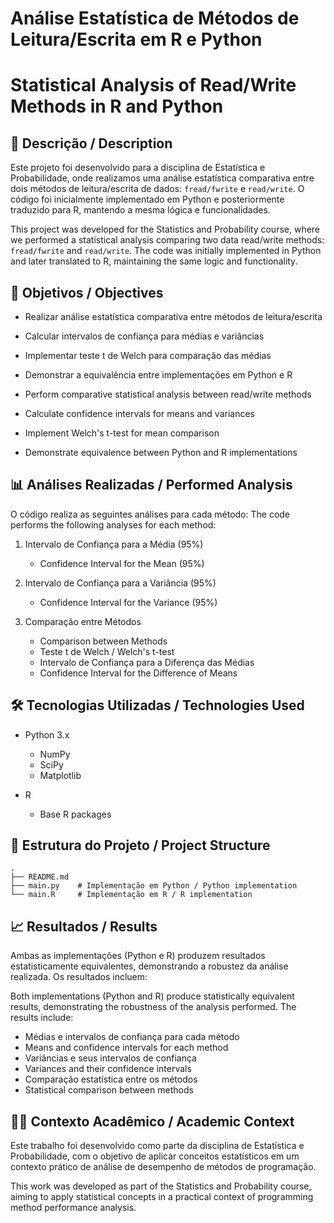 # Análise Estatística de Métodos de Leitura/Escrita em R e Python
# Statistical Analysis of Read/Write Methods in R and Python

## 📝 Descrição / Description

Este projeto foi desenvolvido para a disciplina de Estatística e Probabilidade, onde realizamos uma análise estatística comparativa entre dois métodos de leitura/escrita de dados: `fread/fwrite` e `read/write`. O código foi inicialmente implementado em Python e posteriormente traduzido para R, mantendo a mesma lógica e funcionalidades.

This project was developed for the Statistics and Probability course, where we performed a statistical analysis comparing two data read/write methods: `fread/fwrite` and `read/write`. The code was initially implemented in Python and later translated to R, maintaining the same logic and functionality.

## 🎯 Objetivos / Objectives

- Realizar análise estatística comparativa entre métodos de leitura/escrita
- Calcular intervalos de confiança para médias e variâncias
- Implementar teste t de Welch para comparação das médias
- Demonstrar a equivalência entre implementações em Python e R

- Perform comparative statistical analysis between read/write methods
- Calculate confidence intervals for means and variances
- Implement Welch's t-test for mean comparison
- Demonstrate equivalence between Python and R implementations

## 📊 Análises Realizadas / Performed Analysis

O código realiza as seguintes análises para cada método:
The code performs the following analyses for each method:

1. Intervalo de Confiança para a Média (95%)
   - Confidence Interval for the Mean (95%)

2. Intervalo de Confiança para a Variância (95%)
   - Confidence Interval for the Variance (95%)

3. Comparação entre Métodos
   - Comparison between Methods
   - Teste t de Welch / Welch's t-test
   - Intervalo de Confiança para a Diferença das Médias
   - Confidence Interval for the Difference of Means

## 🛠️ Tecnologias Utilizadas / Technologies Used

- Python 3.x
  - NumPy
  - SciPy
  - Matplotlib

- R
  - Base R packages

## 📁 Estrutura do Projeto / Project Structure

```
.
├── README.md
├── main.py    # Implementação em Python / Python implementation
└── main.R     # Implementação em R / R implementation
```

## 📈 Resultados / Results

Ambas as implementações (Python e R) produzem resultados estatisticamente equivalentes, demonstrando a robustez da análise realizada. Os resultados incluem:

Both implementations (Python and R) produce statistically equivalent results, demonstrating the robustness of the analysis performed. The results include:

- Médias e intervalos de confiança para cada método
- Means and confidence intervals for each method
- Variâncias e seus intervalos de confiança
- Variances and their confidence intervals
- Comparação estatística entre os métodos
- Statistical comparison between methods

## 👨‍🏫 Contexto Acadêmico / Academic Context

Este trabalho foi desenvolvido como parte da disciplina de Estatística e Probabilidade, com o objetivo de aplicar conceitos estatísticos em um contexto prático de análise de desempenho de métodos de programação.

This work was developed as part of the Statistics and Probability course, aiming to apply statistical concepts in a practical context of programming method performance analysis.
